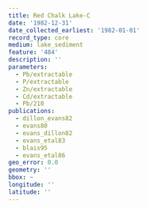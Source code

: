 ```yaml
---
title: Red Chalk Lake-C
date: '1982-12-31'
date_collected_earliest: '1982-01-01'
record_type: core
medium: lake_sediment
feature: '484'
description: ''
parameters:
  - Pb/extractable
  - P/extractable
  - Zn/extractable
  - Cd/extractable
  - Pb/210
publications:
  - dillon_evans82
  - evans80
  - evans_dillon82
  - evans_etal83
  - blais95
  - evans_etal86
geo_error: 0.0
geometry: ''
bbox: ~
longitude: ''
latitude: ''
---
```

